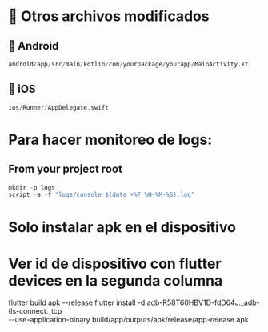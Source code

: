 # 📁 Otros archivos modificados

## 🤖 Android
```kotlin
android/app/src/main/kotlin/com/yourpackage/yourapp/MainActivity.kt
```

## 🍎 iOS
```swift
ios/Runner/AppDelegate.swift
```

# Para hacer monitoreo de logs: 

## From your project root

``` python
mkdir -p logs
script -a -f "logs/console_$(date +%F_%H-%M-%S).log"
```

# Solo instalar apk en el dispositivo

# Ver id de dispositivo con flutter devices en la segunda columna

flutter build apk --release
flutter install -d adb-R58T60HBV1D-fdD64J._adb-tls-connect._tcp \
  --use-application-binary build/app/outputs/apk/release/app-release.apk